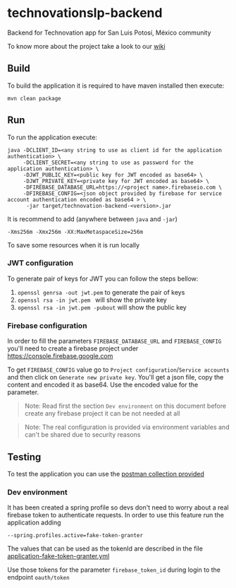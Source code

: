 # technovationslp-backend
Backend for Technovation app for San Luis Potosí, México community

To know more about the project take a look to our [wiki](https://github.com/desarrolladorSLP/technovationslp-backend/wiki)

## Build

To build the application it is required to have maven installed then execute:

`mvn clean package`

## Run

To run the application execute:
```
java -DCLIENT_ID=<any string to use as client id for the application authentication> \
     -DCLIENT_SECRET=<any string to use as password for the application authentication> \
     -DJWT_PUBLIC_KEY=<public key for JWT encoded as base64> \
     -DJWT_PRIVATE_KEY=<private key for JWT encoded as base64> \
     -DFIREBASE_DATABASE_URL=https://<project name>.firebaseio.com \
     -DFIREBASE_CONFIG=<json object provided by firebase for service account authentication encoded as base64 > \
      -jar target/technovation-backend-<version>.jar
```
   
It is recommend to add (anywhere between `java` and `-jar`)

```
-Xms256m -Xmx256m -XX:MaxMetaspaceSize=256m 
```

To save some resources when it is run locally 

### JWT configuration

To generate pair of keys for JWT you can follow the steps bellow:

1. `openssl genrsa -out jwt.pem` to generate the pair of keys
2. `openssl rsa -in jwt.pem ` will show the private key
3. `openssl rsa -in jwt.pem -pubout` will show the public key

### Firebase configuration

In order to fill the parameters `FIREBASE_DATABASE_URL` and `FIREBASE_CONFIG` you'll need to create 
a firebase project under https://console.firebase.google.com 

To get `FIREBASE_CONFIG` value go to `Project configuration`/`Service accounts` and then click on 
`Generate new private key`. You'll get a json file, copy the content and encoded it as base64. Use the
encoded value for the parameter.

> Note: Read first the section `Dev environment` on this document before create any firebase project 
it can be not needed at all

> Note: The real configuration is provided vía environment variables and can't be shared due to 
security reasons

## Testing

To test the application you can use the [postman collection provided](src/test/postman-collection)    

### Dev environment

It has been created a spring profile so devs don't need to worry about a real firebase token to authenticate
requests. In order to use this feature run the application
adding

```--spring.profiles.active=fake-token-granter```

The values that can be used as the tokenId are described in the file [application-fake-token-granter.yml](src/main/resources/application-fake-token-granter.yml)

Use those tokens for the parameter `firebase_token_id` during login to the endpoint `oauth/token`    





 
